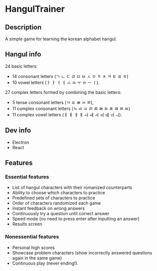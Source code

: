 # HangulTrainer

## Description

A simple game for learning the korean alphabet hangul.

## Hangul info

24 basic letters:

- 14 consonant letters (ㄱ ㄴ ㄷ ㄹ ㅁ ㅂ ㅅ ㅇ ㅈ ㅊ ㅋ ㅌ ㅍ ㅎ)
- 10 vowel letters (ㅏ ㅑ ㅓ ㅕ ㅗ ㅛ ㅜ ㅠ ㅡ ㅣ).

27 complex letters formed by combining the basic letters:

- 5 tense consonant letters (ㄲ ㄸ ㅃ ㅆ ㅉ),
- 11 complex consonant letters (ㄳ ㄵ ㄶ ㄺ ㄻ ㄼ ㄽ ㄾ ㄿ ㅀ ㅄ)
- 11 complex vowel letters (ㅐ ㅒ ㅔ ㅖ ㅘ ㅙ ㅚ ㅝ ㅞ ㅟ ㅢ).

## Dev info

- Electron
- React

## Features

### Essential features

- List of hangul characters with their romanized counterparts
- Ability to choose which characters to practice
- Predefined sets of characters to practice
- Order of characters randomized each game
- Instant feedback on wrong answers
- Continuously try a question until correct answer
- Speed mode (no need to press enter after inputting an answer)
- Results screen

### Nonessential features

- Personal high scores
- Showcase problem characters (show incorrectly answered questions again in the same game)
- Continuous play (never ending!).
